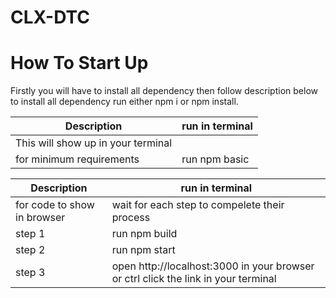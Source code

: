 # CLX-DTC

# How To Start Up

Firstly you will have to install all dependency then follow description below
to install all dependency run either npm i or npm install.

| Description                        | run in terminal |
| ---------------------------------- | --------------- |
| This will show up in your terminal |
| for minimum requirements           | run npm basic   |

| Description                 | run in terminal                                                                    |
| --------------------------- | ---------------------------------------------------------------------------------- |
| for code to show in browser | wait for each step to compelete their process                                      |
| step 1                      | run npm build                                                                      |
| step 2                      | run npm start                                                                      |
| step 3                      | open http://localhost:3000 in your browser or ctrl click the link in your terminal |
